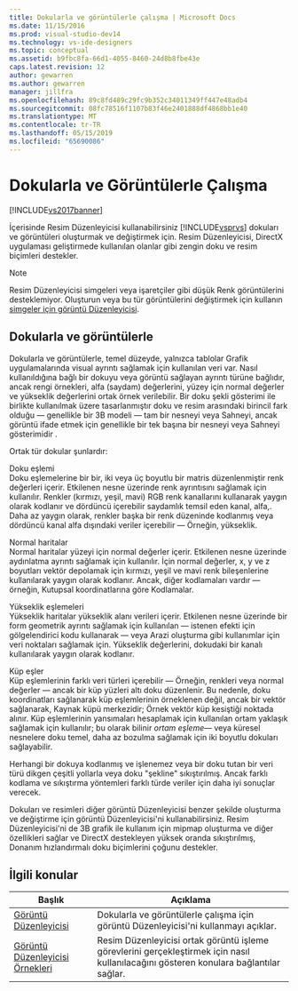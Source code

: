 ```yaml
---
title: Dokularla ve görüntülerle çalışma | Microsoft Docs
ms.date: 11/15/2016
ms.prod: visual-studio-dev14
ms.technology: vs-ide-designers
ms.topic: conceptual
ms.assetid: b9fbc8fa-66d1-4055-8460-24d8b8fbe43e
caps.latest.revision: 12
author: gewarren
ms.author: gewarren
manager: jillfra
ms.openlocfilehash: 89c8fd489c29fc9b352c34011349ff447e48adb4
ms.sourcegitcommit: 08fc78516f1107b83f46e2401888df4868bb1e40
ms.translationtype: MT
ms.contentlocale: tr-TR
ms.lasthandoff: 05/15/2019
ms.locfileid: "65690086"
---
```

# <a name="working-with-textures-and-images"></a>Dokularla ve Görüntülerle Çalışma
[!INCLUDE[vs2017banner](../includes/vs2017banner.md)]

İçerisinde Resim Düzenleyicisi kullanabilirsiniz [!INCLUDE[vsprvs](../includes/vsprvs-md.md)] dokuları ve görüntüleri oluşturmak ve değiştirmek için. Resim Düzenleyicisi, DirectX uygulaması geliştirmede kullanılan olanlar gibi zengin doku ve resim biçimleri destekler.  
  
> [!NOTE]
> Resim Düzenleyicisi simgeleri veya işaretçiler gibi düşük Renk görüntülerini desteklemiyor. Oluşturun veya bu tür görüntülerini değiştirmek için kullanın [simgeler için görüntü Düzenleyicisi](https://msdn.microsoft.com/library/586d2b8b-0348-4883-a85d-1ff0ddbf14dd).  
  
## <a name="textures-and-images"></a>Dokularla ve görüntülerle  
 Dokularla ve görüntülerle, temel düzeyde, yalnızca tablolar Grafik uygulamalarında visual ayrıntı sağlamak için kullanılan veri var. Nasıl kullanıldığına bağlı bir dokuyu veya görüntü sağlayan ayrıntı türüne bağlıdır, ancak rengi örnekleri, alfa (saydam) değerlerini, yüzey için normal değerler ve yükseklik değerlerini ortak örnek verilebilir. Bir doku şekli gösterimi ile birlikte kullanılmak üzere tasarlanmıştır doku ve resim arasındaki birincil fark olduğu — genellikle bir 3B modeli — tam bir nesneyi veya Sahneyi, ancak görüntü ifade etmek için genellikle bir tek başına bir nesneyi veya Sahneyi gösterimidir .  
  
 Ortak tür dokular şunlardır:  
  
 Doku eşlemi  
 Doku eşlemelerine bir bir, iki veya üç boyutlu bir matris düzenlenmiştir renk değerleri içerir. Etkilenen nesne üzerinde renk ayrıntısını sağlamak için kullanılır. Renkler (kırmızı, yeşil, mavi) RGB renk kanallarını kullanarak yaygın olarak kodlanır ve dördüncü içerebilir saydamlık temsil eden kanal, alfa,. Daha az yaygın olarak, renkler başka bir renk düzeninde kodlanmış veya dördüncü kanal alfa dışındaki veriler içerebilir — Örneğin, yükseklik.  
  
 Normal haritalar  
 Normal haritalar yüzeyi için normal değerler içerir. Etkilenen nesne üzerinde aydınlatma ayrıntı sağlamak için kullanılır. İçin normal değerler, x, y ve z boyutları vektör depolamak için kırmızı, yeşil ve mavi renk bileşenlerine kullanılarak yaygın olarak kodlanır. Ancak, diğer kodlamaları vardır — örneğin, Kutupsal koordinatlarına göre Kodlamalar.  
  
 Yükseklik eşlemeleri  
 Yükseklik haritalar yükseklik alanı verileri içerir. Etkilenen nesne üzerinde bir form geometrik ayrıntı sağlamak için kullanılan — istenen efekti için gölgelendirici kodu kullanarak — veya Arazi oluşturma gibi kullanımlar için veri noktaları sağlamak için. Yükseklik değerlerini, dokudaki bir kanalı kullanılarak yaygın olarak kodlanır.  
  
 Küp eşler  
 Küp eşlemlerinin farklı veri türleri içerebilir — Örneğin, renkleri veya normal değerler — ancak bir küp yüzleri altı doku düzenlenir. Bu nedenle, doku koordinatları sağlanarak küp eşlemlerinin örneklenen değil, ancak bir vektör sağlanarak, Kaynak küpü merkezidir; Örnek vektör küp kesiştiği noktada alınır. Küp eşlemlerinin yansımaları hesaplamak için kullanılan ortam yaklaşık sağlamak için kullanılır; bu olarak bilinir *ortam eşleme*— veya küresel nesnelere doku temel, daha az bozulma sağlamak için iki boyutlu dokuları sağlayabilir.  
  
 Herhangi bir dokuya kodlanmış ve işlenemez veya bir doku tutan bir veri türü dikgen çeşitli yollarla veya doku "şekline" sıkıştırılmış. Ancak farklı kodlama ve sıkıştırma yöntemleri farklı türde veriler için daha iyi sonuçlar verecek.  
  
 Dokuları ve resimleri diğer görüntü Düzenleyicisi benzer şekilde oluşturma ve değiştirme için görüntü Düzenleyicisi'ni kullanabilirsiniz. Resim Düzenleyicisi'ni de 3B grafik ile kullanım için mipmap oluşturma ve diğer özellikleri sağlar ve DirectX destekleyen yüksek oranda sıkıştırılmış, Donanım hızlandırmalı doku biçimlerini çoğunu destekler.  
  
## <a name="related-topics"></a>İlgili konular  
  
|Başlık|Açıklama|  
|-----------|-----------------|  
|[Görüntü Düzenleyicisi](../designers/image-editor.md)|Dokularla ve görüntülerle çalışma için görüntü Düzenleyicisi'ni kullanmayı açıklar.|  
|[Görüntü Düzenleyicisi Örnekleri](../designers/image-editor-examples.md)|Resim Düzenleyicisi ortak görüntü işleme görevlerini gerçekleştirmek için nasıl kullanılacağını gösteren konulara bağlantılar sağlar.|
